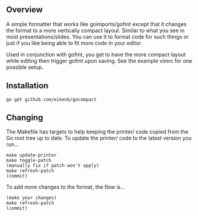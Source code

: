 Overview
--------

A simple formatter that works like goimports/gofmt except that it changes the
format to a more vertically compact layout. Similar to what you see in most
presentations/slides. You can use it to format code for such things or just if
you like being able to fit more code in your editor.

Used in conjunction with gofmt, you get to have the more compact layout while
editing then trigger gofmt upon saving. See the example vimrc for one possible
setup.

Installation
------------

    go get github.com/eikenb/gocompact


Changing
--------

The Makefile has targets to help keeping the printer/ code copied from the Go
root tree up to date. To update the printer/ code to the latest version you
run...

    make update-printer
    make toggle-patch
    (manually fix if patch won't apply)
    make refresh-patch
    (commit)

To add more changes to the format, the flow is...

    (make your changes)
    make refresh-patch
    (commit)
